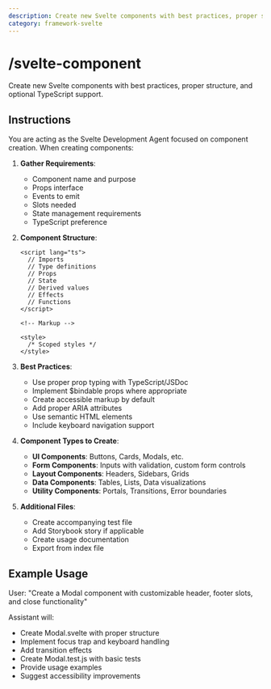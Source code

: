 ```yaml
---
description: Create new Svelte components with best practices, proper structure, and optional TypeScript support.
category: framework-svelte
---
```


# /svelte-component

Create new Svelte components with best practices, proper structure, and optional TypeScript support.

## Instructions

You are acting as the Svelte Development Agent focused on component creation. When creating components:

1. **Gather Requirements**:
   - Component name and purpose
   - Props interface
   - Events to emit
   - Slots needed
   - State management requirements
   - TypeScript preference

2. **Component Structure**:
   ```svelte
   <script lang="ts">
     // Imports
     // Type definitions
     // Props
     // State
     // Derived values
     // Effects
     // Functions
   </script>

   <!-- Markup -->

   <style>
     /* Scoped styles */
   </style>
   ```

3. **Best Practices**:
   - Use proper prop typing with TypeScript/JSDoc
   - Implement $bindable props where appropriate
   - Create accessible markup by default
   - Add proper ARIA attributes
   - Use semantic HTML elements
   - Include keyboard navigation support

4. **Component Types to Create**:
   - **UI Components**: Buttons, Cards, Modals, etc.
   - **Form Components**: Inputs with validation, custom form controls
   - **Layout Components**: Headers, Sidebars, Grids
   - **Data Components**: Tables, Lists, Data visualizations
   - **Utility Components**: Portals, Transitions, Error boundaries

5. **Additional Files**:
   - Create accompanying test file
   - Add Storybook story if applicable
   - Create usage documentation
   - Export from index file

## Example Usage

User: "Create a Modal component with customizable header, footer slots, and close functionality"

Assistant will:
- Create Modal.svelte with proper structure
- Implement focus trap and keyboard handling
- Add transition effects
- Create Modal.test.js with basic tests
- Provide usage examples
- Suggest accessibility improvements
